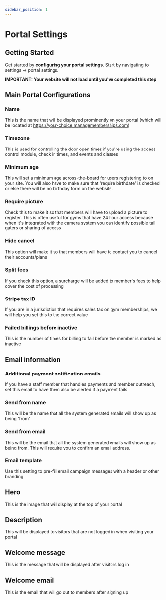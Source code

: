 ```yaml
---
sidebar_position: 1
---
```


# Portal Settings

## Getting Started

Get started by **configuring your portal settings**.  Start by navigating to settings -> portal settings.

**IMPORTANT: Your website will not load until you've completed this step**

## Main Portal Configurations

### Name

This is the name that will be displayed prominently on your portal (which will be located at https://your-choice.managememberships.com)

### Timezone

This is used for controlling the door open times if you're using the access control module, check in times, and events and classes

### Minimum age

This will set a minimum age across-the-board for users registering to on your site.  You will also have to make sure that 'require birthdate' is checked or else there will be no birthday form on the website.

### Require picture

Check this to make it so that members will have to upload a picture to register.  This is often useful for gyms that have 24 hour access because when it's integrated with the camera system you can identify possible tail gaters or sharing of access

### Hide cancel

This option will make it so that members will have to contact you to cancel their accounts/plans

### Split fees

If you check this option, a surcharge will be added to member's fees to help cover the cost of processing

### Stripe tax ID

If you are in a jurisdiction that requires sales tax on gym memberships, we will help you set this to the correct value

### Failed billings before inactive

This is the number of times for billing to fail before the member is marked as inactive

## Email information

### Additional payment notification emails

If you have a staff member that handles payments and member outreach, set this email to have them also be alerted if a payment fails

### Send from name

This will be the name that all the system generated emails will show up as being 'from'

### Send from email

This will be the email that all the system generated emails will show up as being from.  This will require you to confirm an email address.

### Email template

Use this setting to pre-fill email campaign messages with a header or other branding

## Hero
This is the image that will display at the top of your portal

## Description
This will be displayed to visitors that are not logged in when visiting your portal

## Welcome message
This is the message that will be displayed after visitors log in

## Welcome email
This is the email that will go out to members after signing up
